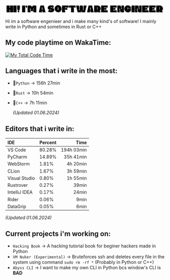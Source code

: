 <img src="Hi! Im a Software Engineer (2).gif">

Hi im a software engenieer and i make many kind's of software! I mainly write in Python and sometimes in Rust or C++

## My code playtime on WakaTime:
[![My Total Code Time](https://wakatime.com/badge/user/018bd7d5-20a7-48f2-b2f1-7e6c6eb2c1f0.svg)](https://wakatime.com/@018bd7d5-20a7-48f2-b2f1-7e6c6eb2c1f0)

## Languages that i write in the most:

- 🥇`Python` -> 156h 27min
- 🥈`Rust` -> 10h 54min
- 🥉`C++` -> 7h 11min

  *(Updated 01.06.2024)*

## Editors that i write in:

| IDE        | Percent     |  Time     |
| :---------- | ------------- | ----------: |
| VS Code    |      80.28% | 194h 03min
| PyCharm    |      14.89% | 35h 41min
| WebStorm   |       1.81% | 4h 20min
| CLion      |       1.67% | 3h 59min
| Visual Studio |       0.80% | 1h 55min
| Rustrover  |       0.27% |  39min
| IntelliJ IDEA |       0.17% | 24min
| Rider      |       0.06% | 9min
| DataGrip   |       0.05% | 6min

 *(Updated 01.06.2024)*

## Current projects i'm working on:

- `Hacking Book` -> A hacking tutorial book for beginer hackers made in Python
- `VM Nuker (Experimental)` -> Bruteforces ssh and deletes every file in the system using command `sudo rm -rf *` (Probably in Python or C++)
- `Abyss CLI` -> I want to make my own CLI in Python bcs window's CLI is **BAD**
